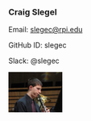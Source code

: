 ### Craig Slegel

Email: slegec@rpi.edu

GitHub ID: slegec

Slack: @slegec

<img src="./img/ProfilePic.jpg" alt="Profile Picture" height="80">



